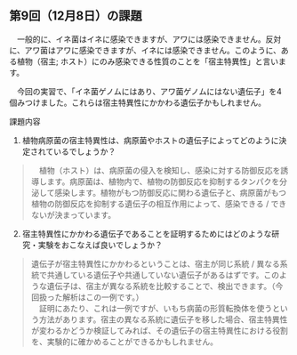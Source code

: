 第9回（12月8日）の課題
---


　一般的に、イネ菌はイネに感染できますが、アワには感染できません。反対に、アワ菌はアワに感染できますが、イネには感染できません。このように、ある植物（宿主; ホスト）にのみ感染できる性質のことを「宿主特異性」と言います。

　今回の実習で、「イネ菌ゲノムにはあり、アワ菌ゲノムにはない遺伝子」を4個みつけました。これらは宿主特異性にかかわる遺伝子かもしれません。

課題内容

1. 植物病原菌の宿主特異性は、病原菌やホストの遺伝子によってどのように決定されているでしょうか？

>　植物（ホスト）は、病原菌の侵入を検知し、感染に対する防御反応を誘導します。病原菌は、植物内で、植物の防御反応を抑制するタンパクを分泌して感染します。植物がもつ防御反応に関わる遺伝子と、病原菌がもつ植物の防御反応を抑制する遺伝子の相互作用によって、感染できる / できないが決まっています。

2. 宿主特異性にかかわる遺伝子であることを証明するためにはどのような研究・実験をおこなえば良いでしょうか？

> 遺伝子が宿主特異性にかかわるということは、宿主が同じ系統 / 異なる系統で共通している遺伝子や共通していない遺伝子があるはずです。このような遺伝子は、宿主が異なる系統を比較することで、検出できます。（今回扱った解析はこの一例です。）  
　証明にあたり、これは一例ですが、いもち病菌の形質転換体を使うという方法があります。宿主の異なる系統に遺伝子を移した場合、宿主特異性が変わるかどうか検証してみれば、その遺伝子の宿主特異性における役割を、実験的に確かめることができるかもしれません。
